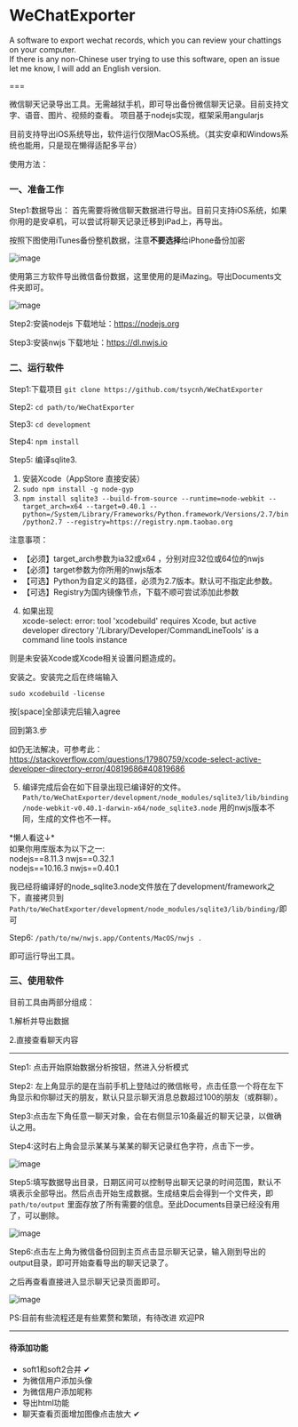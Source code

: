# WeChatExporter

A software to export wechat records, which you can review your chattings on your computer.  
If there is any non-Chinese user trying to use this software, open an issue let me know, I will add an English version.  

===

微信聊天记录导出工具。无需越狱手机，即可导出备份微信聊天记录。目前支持文字、语音、图片、视频的查看。
项目基于nodejs实现，框架采用angularjs

目前支持导出iOS系统导出，软件运行仅限MacOS系统。（其实安卓和Windows系统也能用，只是现在懒得适配多平台）

使用方法：
### 一、准备工作
Step1:数据导出：
首先需要将微信聊天数据进行导出。目前只支持iOS系统，如果你用的是安卓机，可以尝试将聊天记录迁移到iPad上，再导出。

按照下图使用iTunes备份整机数据，注意**不要选择**给iPhone备份加密

![image](https://github.com/tsycnh/WeChatExporter/blob/master/imgs/for%20readme/backup1.png)

使用第三方软件导出微信备份数据，这里使用的是iMazing。导出Documents文件夹即可。

![image](https://github.com/tsycnh/WeChatExporter/blob/master/imgs/for%20readme/backup2.png)

Step2:安装nodejs 下载地址：https://nodejs.org

Step3:安装nwjs 下载地址：https://dl.nwjs.io

### 二、运行软件

Step1:下载项目 `git clone https://github.com/tsycnh/WeChatExporter`

Step2: `cd path/to/WeChatExporter`

Step3: `cd development`

Step4: `npm install`

Step5: 编译sqlite3.

1.  安装Xcode（AppStore 直接安装）
2.  `sudo npm install -g node-gyp`
3.	`npm install sqlite3 --build-from-source --runtime=node-webkit --target_arch=x64 --target=0.40.1 --python=/System/Library/Frameworks/Python.framework/Versions/2.7/bin/python2.7 --registry=https://registry.npm.taobao.org`

注意事项：
* 【必须】target_arch参数为ia32或x64 ，分别对应32位或64位的nwjs
* 【必须】target参数为你所用的nwjs版本
* 【可选】Python为自定义的路径，必须为2.7版本。默认可不指定此参数。
* 【可选】Registry为国内镜像节点，下载不顺可尝试添加此参数 

4.	如果出现   
xcode-select: error: tool 'xcodebuild' requires Xcode, but active developer directory '/Library/Developer/CommandLineTools' is a command line tools instance  

则是未安装Xcode或Xcode相关设置问题造成的。

安装之。安装完之后在终端输入

`sudo xcodebuild -license`

按[space]全部读完后输入agree

回到第3.步

如仍无法解决，可参考此：https://stackoverflow.com/questions/17980759/xcode-select-active-developer-directory-error/40819686#40819686

5.	编译完成后会在如下目录出现已编译好的文件。
`Path/to/WeChatExporter/development/node_modules/sqlite3/lib/binding/node-webkit-v0.40.1-darwin-x64/node_sqlite3.node`
用的nwjs版本不同，生成的文件也不一样。

\*懒人看这↓*\
如果你用库版本为以下之一:  
nodejs==8.11.3 nwjs==0.32.1  
nodejs==10.16.3 nwjs==0.40.1  

我已经将编译好的node_sqlite3.node文件放在了development/framework之下，直接拷贝到`Path/to/WeChatExporter/development/node_modules/sqlite3/lib/binding/`即可

Step6: `/path/to/nw/nwjs.app/Contents/MacOS/nwjs .`

即可运行导出工具。
### 三、使用软件
目前工具由两部分组成：

1.解析并导出数据

2.直接查看聊天内容

--------------

Step1: 点击开始原始数据分析按钮，然进入分析模式

Step2: 左上角显示的是在当前手机上登陆过的微信帐号，点击任意一个将在左下角显示和你聊过天的朋友，默认只显示聊天消息总数超过100的朋友（或群聊）。

Step3:点击左下角任意一聊天对象，会在右侧显示10条最近的聊天记录，以做确认之用。

Step4:这时右上角会显示某某与某某的聊天记录红色字符，点击下一步。

![image](https://github.com/tsycnh/WeChatExporter/blob/master/imgs/for%20readme/soft1.png)

Step5:填写数据导出目录，日期区间可以控制导出聊天记录的时间范围，默认不填表示全部导出。然后点击开始生成数据。生成结束后会得到一个文件夹，即`path/to/output` 里面存放了所有需要的信息。至此Documents目录已经没有用了，可以删除。

![image](https://github.com/tsycnh/WeChatExporter/blob/master/imgs/for%20readme/soft2.png)

Step6:点击左上角为微信备份回到主页点击显示聊天记录，输入刚到导出的output目录，即可开始查看导出的聊天记录了。

之后再查看直接进入显示聊天记录页面即可。

![image](https://github.com/tsycnh/WeChatExporter/blob/master/imgs/for%20readme/soft3.png)

PS:目前有些流程还是有些累赘和繁琐，有待改进
欢迎PR

---
#### 待添加功能

* soft1和soft2合并 ✔
* 为微信用户添加头像 
* 为微信用户添加昵称
* 导出html功能
* 聊天查看页面增加图像点击放大 ✔
